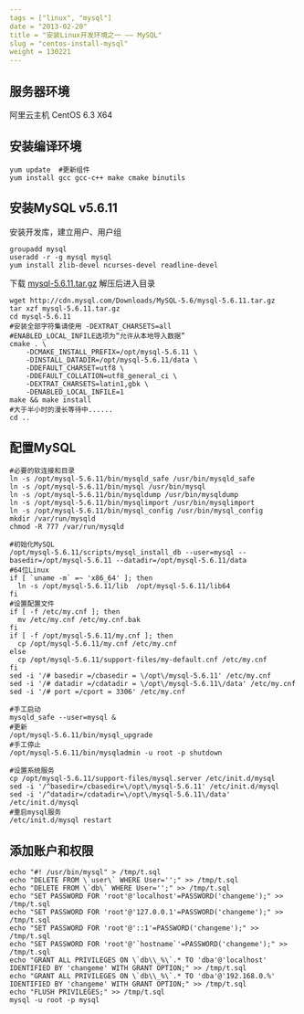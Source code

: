 ```yaml
---
tags = ["linux", "mysql"]
date = "2013-02-20"
title = "安装Linux开发环境之一 —— MySQL"
slug = "centos-install-mysql"
weight = 130221
---
```


## 服务器环境

阿里云主机 CentOS 6.3 X64

## 安装编译环境



    yum update  #更新组件
    yum install gcc gcc-c++ make cmake binutils

## 安装MySQL v5.6.11

安装开发库，建立用户、用户组



    groupadd mysql
    useradd -r -g mysql mysql
    yum install zlib-devel ncurses-devel readline-devel

下载 [mysql-5.6.11.tar.gz](http://cdn.mysql.com/Downloads/MySQL-5.6/mysql-5.6.11.tar.gz) 解压后进入目录



    wget http://cdn.mysql.com/Downloads/MySQL-5.6/mysql-5.6.11.tar.gz
    tar xzf mysql-5.6.11.tar.gz
    cd mysql-5.6.11
    #安装全部字符集请使用 -DEXTRAT_CHARSETS=all
    #ENABLED_LOCAL_INFILE选项为“允许从本地导入数据”
    cmake . \
        -DCMAKE_INSTALL_PREFIX=/opt/mysql-5.6.11 \
        -DINSTALL_DATADIR=/opt/mysql-5.6.11/data \
        -DDEFAULT_CHARSET=utf8 \
        -DDEFAULT_COLLATION=utf8_general_ci \
        -DEXTRAT_CHARSETS=latin1,gbk \
        -DENABLED_LOCAL_INFILE=1
    make && make install
    #大于半小时的漫长等待中......
    cd ..

## 配置MySQL



    #必要的软连接和目录
    ln -s /opt/mysql-5.6.11/bin/mysqld_safe /usr/bin/mysqld_safe
    ln -s /opt/mysql-5.6.11/bin/mysql /usr/bin/mysql
    ln -s /opt/mysql-5.6.11/bin/mysqldump /usr/bin/mysqldump
    ln -s /opt/mysql-5.6.11/bin/mysqlimport /usr/bin/mysqlimport
    ln -s /opt/mysql-5.6.11/bin/mysql_config /usr/bin/mysql_config
    mkdir /var/run/mysqld
    chmod -R 777 /var/run/mysqld
    
    #初始化MySQL
    /opt/mysql-5.6.11/scripts/mysql_install_db --user=mysql --basedir=/opt/mysql-5.6.11 --datadir=/opt/mysql-5.6.11/data
    #64位Linux
    if [ `uname -m` =~ 'x86_64' ]; then
      ln -s /opt/mysql-5.6.11/lib  /opt/mysql-5.6.11/lib64
    fi
    #设置配置文件
    if [ -f /etc/my.cnf ]; then
      mv /etc/my.cnf /etc/my.cnf.bak
    fi
    if [ -f /opt/mysql-5.6.11/my.cnf ]; then
      cp /opt/mysql-5.6.11/my.cnf /etc/my.cnf
    else
      cp /opt/mysql-5.6.11/support-files/my-default.cnf /etc/my.cnf
    fi
    sed -i '/# basedir =/cbasedir = \/opt\/mysql-5.6.11' /etc/my.cnf
    sed -i '/# datadir =/cdatadir = \/opt\/mysql-5.6.11\/data' /etc/my.cnf
    sed -i '/# port =/cport = 3306' /etc/my.cnf
    
    #手工启动
    mysqld_safe --user=mysql &
    #更新
    /opt/mysql-5.6.11/bin/mysql_upgrade
    #手工停止
    /opt/mysql-5.6.11/bin/mysqladmin -u root -p shutdown
    
    #设置系统服务
    cp /opt/mysql-5.6.11/support-files/mysql.server /etc/init.d/mysql
    sed -i '/^basedir=/cbasedir=\/opt\/mysql-5.6.11' /etc/init.d/mysql
    sed -i '/^datadir=/cdatadir=\/opt\/mysql-5.6.11\/data' /etc/init.d/mysql
    #重启mysql服务
    /etc/init.d/mysql restart

## 添加账户和权限



    echo "#! /usr/bin/mysql" > /tmp/t.sql
    echo "DELETE FROM \`user\` WHERE User='';" >> /tmp/t.sql
    echo "DELETE FROM \`db\` WHERE User='';" >> /tmp/t.sql
    echo "SET PASSWORD FOR 'root'@'localhost'=PASSWORD('changeme');" >> /tmp/t.sql
    echo "SET PASSWORD FOR 'root'@'127.0.0.1'=PASSWORD('changeme');" >> /tmp/t.sql
    echo "SET PASSWORD FOR 'root'@'::1'=PASSWORD('changeme');" >> /tmp/t.sql
    echo "SET PASSWORD FOR 'root'@'`hostname`'=PASSWORD('changeme');" >> /tmp/t.sql
    echo "GRANT ALL PRIVILEGES ON \`db\\_%\`.* TO 'dba'@'localhost' IDENTIFIED BY 'changeme' WITH GRANT OPTION;" >> /tmp/t.sql
    echo "GRANT ALL PRIVILEGES ON \`db\\_%\`.* TO 'dba'@'192.168.0.%' IDENTIFIED BY 'changeme' WITH GRANT OPTION;" >> /tmp/t.sql
    echo "FLUSH PRIVILEGES;" >> /tmp/t.sql
    mysql -u root -p mysql